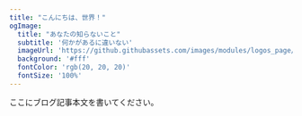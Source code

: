 ```yaml
---
title: "こんにちは、世界！"
ogImage:
  title: "あなたの知らないこと"
  subtitle: '​何かがあるに違いない'
  imageUrl: 'https://github.githubassets.com/images/modules/logos_page/Octocat.png'
  background: '#fff'
  fontColor: 'rgb(20, 20, 20)'
  fontSize: '100%'
---
```


ここにブログ記事本文を書いてください。
